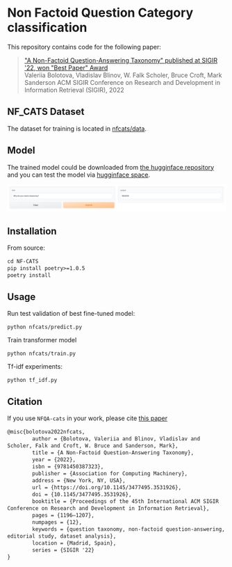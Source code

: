 # Non Factoid Question Category classification


This repository contains code for the following paper:

>["A Non-Factoid Question-Answering Taxonomy" published at SIGIR '22, won "Best Paper" Award](https://dl.acm.org/doi/pdf/10.1145/3477495.3531926)  
> Valeriia Bolotova, Vladislav Blinov, W. Falk Scholer, Bruce Croft, Mark Sanderson
> ACM SIGIR Conference on Research and Development in Information Retrieval (SIGIR), 2022


## NF_CATS Dataset
The dataset for training is located in [nfcats/data](nfcats/data/).

## Model 
The trained model could be downloaded from [the hugginface repository](https://huggingface.co/Lurunchik/nf-cats) and you can test the model via [hugginface space](https://huggingface.co/spaces/Lurunchik/nf-cats).

[![demo.png](demo.png)](https://huggingface.co/spaces/Lurunchik/nf-cats)

## Installation

From source:

    cd NF-CATS
    pip install poetry>=1.0.5
    poetry install


## Usage
Run test validation of best fine-tuned model:

    python nfcats/predict.py

Train transformer model

    python nfcats/train.py

Tf-idf experiments:
 
    python tf_idf.py 

## Citation

If you use `NFQA-cats` in your work, please cite [this paper](https://dl.acm.org/doi/10.1145/3477495.3531926)

```
@misc{bolotova2022nfcats,
        author = {Bolotova, Valeriia and Blinov, Vladislav and Scholer, Falk and Croft, W. Bruce and Sanderson, Mark},
        title = {A Non-Factoid Question-Answering Taxonomy},
        year = {2022},
        isbn = {9781450387323},
        publisher = {Association for Computing Machinery},
        address = {New York, NY, USA},
        url = {https://doi.org/10.1145/3477495.3531926},
        doi = {10.1145/3477495.3531926},
        booktitle = {Proceedings of the 45th International ACM SIGIR Conference on Research and Development in Information Retrieval},
        pages = {1196–1207},
        numpages = {12},
        keywords = {question taxonomy, non-factoid question-answering, editorial study, dataset analysis},
        location = {Madrid, Spain},
        series = {SIGIR '22}
}
```


